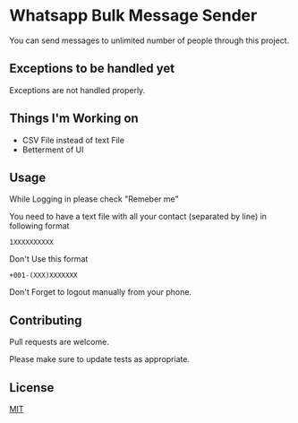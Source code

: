 # Whatsapp Bulk Message Sender

You can send messages to unlimited number of people through this project.

## Exceptions to be handled yet

Exceptions are not handled properly. 

## Things I'm Working on

 - CSV File instead of text File
 - Betterment of UI

## Usage
While Logging in please check "Remeber me"

You need to have a text file with all your contact (separated by line) in following format
```
1XXXXXXXXXX
```
Don't Use this format

```
+001-(XXX)XXXXXXX
```
Don't Forget to logout manually from your phone.
## Contributing
Pull requests are welcome. 

Please make sure to update tests as appropriate.

## License
[MIT](https://choosealicense.com/licenses/mit/)
